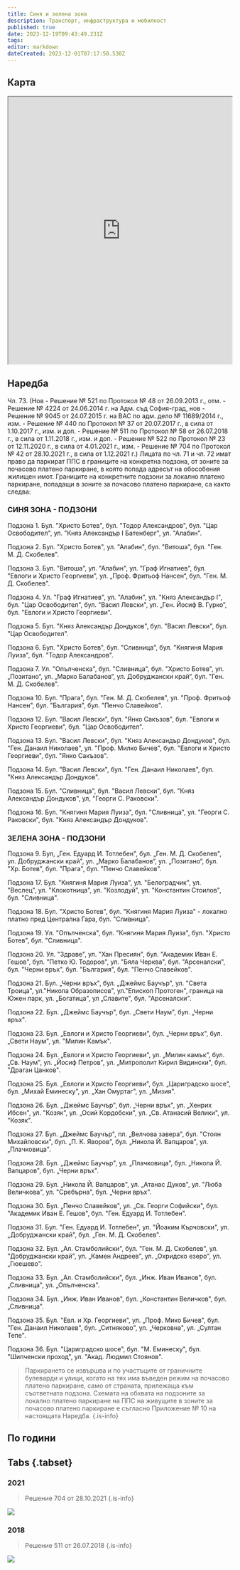 ```yaml
---
title: Синя и зелена зона
description: Транспорт, инфраструктура и мобилност
published: true
date: 2023-12-19T09:43:49.231Z
tags: 
editor: markdown
dateCreated: 2023-12-01T07:17:50.530Z
---
```


## Карта
<iframe src="https://www.google.com/maps/d/u/1/embed?mid=1wI-Mc6KNGpq8pSzbXZXARPV1Obb1JqE&amp;ehbc=2E312F" width="100%" height="600"></iframe>

## Наредба
Чл. 73. (Нов - Решение № 521 по Протокол № 48 от 26.09.2013 г., отм. - Решение № 4224 от 24.06.2014 г. на Адм. съд София-град, нов - Решение № 9045 от 24.07.2015 г. на ВАС по адм. дело № 11689/2014 г., изм. - Решение № 440 по Протокол № 37 от 20.07.2017 г., в сила от 1.10.2017 г., изм. и доп. - Решение № 511 по Протокол № 58 от 26.07.2018 г., в сила от 1.11.2018 г., изм. и доп. - Решение № 522 по Протокол № 23 от 12.11.2020 г., в сила от 4.01.2021 г., изм. - Решение № 704 по Протокол № 42 от 28.10.2021 г., в сила от 1.12.2021 г.) Лицата по чл. 71 и чл. 72 имат право да паркират ППС в границите на конкретна подзона, от зоните за почасово платено паркиране, в която попада адресът на обособения жилищен имот. Границите на конкретните подзони за локално платено паркиране, попадащи в зоните за почасово платено паркиране, са както следва:

### СИНЯ ЗОНА - ПОДЗОНИ

Подзона 1. Бул. "Христо Ботев", бул. "Тодор Александров", бул. "Цар Освободител", ул. "Княз Александър I Батенберг", ул. "Алабин".

Подзона 2. Бул. "Христо Ботев", ул. "Алабин", бул. "Витоша", бул. "Ген. М. Д. Скобелев".

Подзона 3. Бул. "Витоша", ул. "Алабин", ул. "Граф Игнатиев", бул. "Евлоги и Христо Георгиеви", ул. „Проф. Фритьоф Нансен“, бул. "Ген. М. Д. Скобелев".

Подзона 4. Ул. "Граф Игнатиев", ул. "Алабин", ул. "Княз Александър I", бул. "Цар Освободител", бул. "Васил Левски", ул. „Ген. Йосиф В. Гурко“, бул. "Евлоги и Христо Георгиеви".

Подзона 5. Бул. "Княз Александър Дондуков", бул. "Васил Левски", бул. "Цар Освободител".

Подзона 6. Бул. "Христо Ботев", бул. "Сливница", бул. "Княгиня Мария Луиза", бул. "Тодор Александров".

Подзона 7. Ул. "Опълченска", бул. "Сливница", бул. "Христо Ботев", ул. „Позитано“, ул. „Марко Балабанов“, ул. Добруджански край“, бул. "Ген. М. Д. Скобелев".

Подзона 10. Бул. "Прага", бул. "Ген. М. Д. Скобелев", ул. "Проф. Фритьоф Нансен", бул. "България", бул. "Пенчо Славейков".

Подзона 12. Бул. "Васил Левски", бул. "Янко Сакъзов", бул. "Евлоги и Христо Георгиеви", бул. "Цар Освободител".

Подзона 13. Бул. "Васил Левски", бул. "Княз Александър Дондуков", бул. "Ген. Данаил Николаев", ул. "Проф. Милко Бичев", бул. "Евлоги и Христо Георгиеви", бул. "Янко Сакъзов".

Подзона 14. Бул. "Васил Левски", бул. "Ген. Данаил Николаев", бул. "Княз Александър Дондуков".

Подзона 15. Бул. "Сливница", бул. "Васил Левски", бул. "Княз Александър Дондуков", ул, "Георги С. Раковски".

Подзона 16. Бул. "Княгиня Мария Луиза", бул. "Сливница", ул. "Георги С. Раковски", бул. "Княз Александър Дондуков".

### ЗЕЛЕНА ЗОНА - ПОДЗОНИ

Подзона 9. Бул, „Ген. Едуард И. Тотлебен", бул. „Ген. М. Д. Скобелев", ул. Добруджански край", ул. „Марко Балабанов“, ул. „Позитано“, бул. "Хр. Ботев", бул. "Прага", бул. "Пенчо Славейков".

Подзона 17. Бул. "Княгиня Мария Луиза", ул. "Белоградчик", ул. "Веслец", ул. "Клокотница", ул. "Козлодуй", ул. "Константин Стоилов", бул. "Сливница".

Подзона 18. Бул. "Христо Ботев", бул. "Княгиня Мария Луиза" - локално платно пред Централна Гара, бул. "Сливница".

Подзона 19. Ул. "Опълченска", бул. "Княгиня Мария Луиза", бул. "Христо Ботев", бул. "Сливница".

Подзона 20. Ул. "Здраве", ул. "Хан Пресиян", бул. "Академик Иван Е. Гешов", бул. "Петко Ю. Тодоров", ул. "Бяла Черква", бул. "Арсеналски", бул. "Черни връх", бул. "България", бул. "Пенчо Славейков".

Подзона 21. Бул. „Черни връх", бул. „Джеймс Баучър", ул. "Света Троица", ул."Никола Образописов", ул."Епископ Протоген", граница на Южен парк, ул. „Богатица", ул „Славите", бул. "Арсеналски".

Подзона 22. Бул. „Джеймс Баучър", бул. „Свети Наум", бул. „Черни връх".

Подзона 23. Бул. „Евлоги и Христо Георгиеви", бул. „Черни връх", бул. „Свети Наум", ул. "Милин Камък".

Подзона 24. Бул. „Евлоги и Христо Георгиеви", ул. „Милин камък", бул. „Св. Наум", ул. „Йосиф Петров", ул. „Митрополит Кирил Видински", бул. "Драган Цанков".

Подзона 25. Бул. „Евлоги и Христо Георгиеви", бул. „Цариградско шосе", бул. „Михай Еминеску", ул. „Хан Омуртаг", ул. „Мизия".

Подзона 26. Бул. „Джеймс Баучър", бул. „Черни връх", ул. „Хенрих Ибсен", ул. "Козяк", ул. „Осий Кордобски", ул. „Св. Атанасий Велики", ул. "Козяк".

Подзона 27. Бул. „Джеймс Баучър", пл. „Велчова завера", бул. "Стоян Михайловски", бул. „П. К. Яворов", бул. „Никола Й. Вапцаров", ул. „Плачковица".

Подзона 28. Бул. „Джеймс Баучър", ул. „Плачковица", бул. „Никола Й. Вапцаров", бул. „Черни връх".

Подзона 29. Бул. „Никола Й. Вапцаров", ул. „Атанас Дуков", ул. "Люба Величкова", ул. "Сребърна", бул. „Черни връх".

Подзона 30. Бул. „Пенчо Славейков", ул. „Св. Георги Софийски", бул. "Академик Иван Е. Гешов", бул. "Ген. Едуард И. Тотлебен".

Подзона 31. Бул. "Ген. Едуард И. Тотлебен", ул. "Йоаким Кърчовски", ул. „Добруджански край", бул. „Ген. М. Д. Скобелев".

Подзона 32. Бул. „Ал. Стамболийски", бул. "Ген. М. Д. Скобелев", ул. "Добруджански край", ул. „Камен Андреев", ул. „Охридско езеро", ул. „Гюешево".

Подзона 33. Бул. „Ал. Стамболийски", бул. „Инж. Иван Иванов", бул. „Сливница", ул. „Опълченска".

Подзона 34. Бул. „Инж. Иван Иванов", бул. „Константин Величков", бул. „Сливница".

Подзона 35. Бул. "Евл. и Хр. Георгиеви", ул. „Проф. Мико Бичев", бул. "Ген. Данаил Николаев", бул. „Ситняково", ул. „Черковна", ул. „Султан Тепе".

Подзона 36. Бул. "Цариградско шосе", бул. "М. Еминеску", бул. "Шипченски проход", ул. "Акад. Людмил Стоянов".

> Паркирането се извършва и по участъците от граничните булеварди и улици, когато на тях има въведен режим на почасово платено паркиране, само от страната, прилежаща към съответната подзона. Схемата на обхвата на подзоните за локално платено паркиране на ППС на живущите в зоните за почасово платено паркиране е съгласно Приложение № 10 на настоящата Наредба.
{.is-info}


## По години
## Tabs {.tabset}
### 2021
> Решение 704 от 28.10.2021
{.is-info}

<img src="https://drive.google.com/uc?id=1_m7_FiIutkyYHLm18f0tRfjmmDJ8sxK4">

### 2018
> Решение 511 от 26.07.2018
{.is-info}

<img src="https://drive.google.com/uc?id=1ZOVi0bOqc2L_3LfBdB0BxCQ1-ZQFT0_c">

